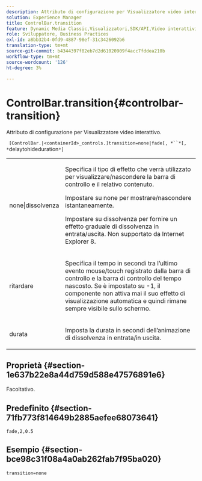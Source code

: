 ```yaml
---
description: Attributo di configurazione per Visualizzatore video interattivo.
solution: Experience Manager
title: ControlBar.transition
feature: Dynamic Media Classic,Visualizzatori,SDK/API,Video interattivi
role: Sviluppatore, Business Practices
exl-id: a8bb32b4-0fd9-4887-98ef-31c3426092b6
translation-type: tm+mt
source-git-commit: b4344397f82eb7d2d61020909f4acc7fddea210b
workflow-type: tm+mt
source-wordcount: '126'
ht-degree: 3%

---
```


# ControlBar.transition{#controlbar-transition}

Attributo di configurazione per Visualizzatore video interattivo.

` [ControlBar.|<containerId>_controls.]transition=none|fade[, *``*[, *`delaytohideduration`*]`

<table id="table_441553CD34C94A58A9D7CBF772DEDDB6"> 
 <tbody> 
  <tr> 
   <td colname="col1"> <p> <span class="codeph"> none|dissolvenza</span> </p> </td> 
   <td colname="col2"> <p> Specifica il tipo di effetto che verrà utilizzato per visualizzare/nascondere la barra di controllo e il relativo contenuto. </p> <p>Impostare su <span class="codeph"> none</span> per mostrare/nascondere istantaneamente. </p> <p>Impostare su <span class="codeph"> dissolvenza</span> per fornire un effetto graduale di dissolvenza in entrata/uscita. Non supportato da Internet Explorer 8. </p> </td> 
  </tr> 
  <tr> 
   <td colname="col1"> <p><span class="codeph"><span class="varname"> ritardare</span></span> </p> </td> 
   <td colname="col2"> <p> Specifica il tempo in secondi tra l’ultimo evento mouse/touch registrato dalla barra di controllo e la barra di controllo del tempo nascosto. Se è impostato su <span class="codeph"> -1</span>, il componente non attiva mai il suo effetto di visualizzazione automatica e quindi rimane sempre visibile sullo schermo. </p> </td> 
  </tr> 
  <tr> 
   <td colname="col1"> <p><span class="codeph"><span class="varname"> durata</span></span> </p> </td> 
   <td colname="col2"> <p> Imposta la durata in secondi dell’animazione di dissolvenza in entrata/in uscita. </p> </td> 
  </tr> 
 </tbody> 
</table>

## Proprietà {#section-1e637b22e8a44d759d588e47576891e6}

Facoltativo.

## Predefinito {#section-71fb773f814649b2885aefee68073641}

`fade,2,0.5`

## Esempio {#section-bce98c31f08a4a0ab262fab7f95ba020}

```
transition=none
```
